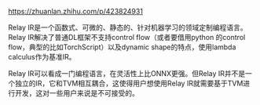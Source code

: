 

https://zhuanlan.zhihu.com/p/423824931



Relay IR是一个函数式、可微的、静态的、针对机器学习的领域定制编程语言。Relay IR解决了普通DL框架不支持control flow（或者要借用python 的control flow，典型的比如TorchScript）以及dynamic shape的特点，使用lambda calculus作为基准IR。

Relay IR可以看成一门编程语言，在灵活性上比ONNX更强。但Relay IR并不是一个独立的IR，它和TVM相互耦合，这使得用户想使用Relay IR就需要基于TVM进行开发，这对一些用户来说是不可接受的。